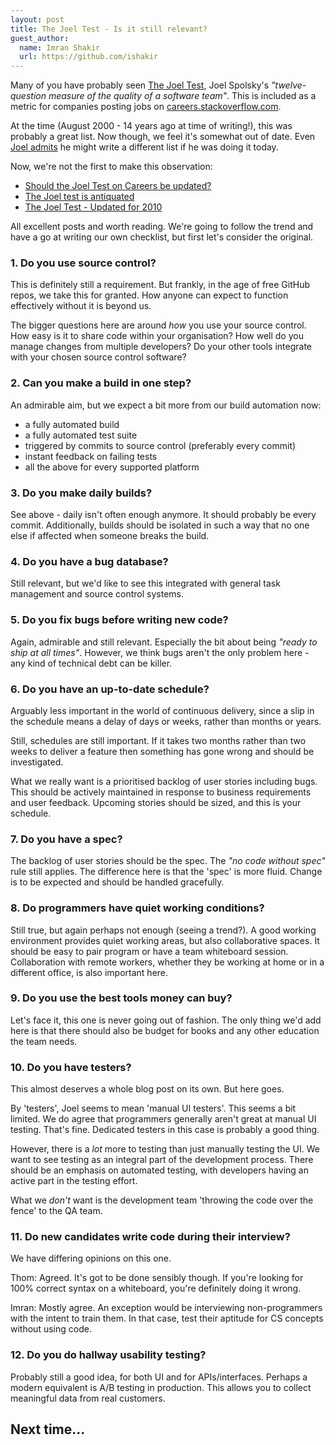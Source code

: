 ```yaml
---
layout: post
title: The Joel Test - Is it still relevant?
guest_author:
  name: Imran Shakir
  url: https://github.com/ishakir
---
```


Many of you have probably seen [The Joel Test](https://www.joelonsoftware.com/articles/fog0000000043.html), Joel Spolsky's *"twelve-question measure of the quality of a software team"*. This is included as a metric for companies posting jobs on [careers.stackoverflow.com](careers.stackoverflow.com).

At the time (August 2000 - 14 years ago at time of writing!), this was probably a great list. Now though, we feel it's somewhat out of date. Even [Joel admits](https://meta.stackexchange.com/a/109363) he might write a different list if he was doing it today.

Now, we're not the first to make this observation:

- [Should the Joel Test on Careers be updated?](https://meta.stackexchange.com/questions/109280/should-the-joel-test-on-careers-be-updated)
- [The Joel test is antiquated](https://www.coriandertech.com/2011/11/05/the-joel-test-is-antiquated/)
- [The Joel Test - Updated for 2010](https://geekswithblogs.net/btudor/archive/2009/06/16/132842.aspx)

All excellent posts and worth reading. We're going to follow the trend and have a go at writing our own checklist, but first let's consider the original.

### 1. Do you use source control?
This is definitely still a requirement. But frankly, in the age of free GitHub repos, we take this for granted. How anyone can expect to function effectively without it is beyond us.

The bigger questions here are around *how* you use your source control. How easy is it to share code within your organisation? How well do you manage changes from multiple developers? Do your other tools integrate with your chosen source control software?

### 2. Can you make a build in one step?
An admirable aim, but we expect a bit more from our build automation now:

- a fully automated build
- a fully automated test suite
- triggered by commits to source control (preferably every commit)
- instant feedback on failing tests
- all the above for every supported platform

### 3. Do you make daily builds?
See above - daily isn't often enough anymore. It should probably be every commit. Additionally, builds should be isolated in such a way that no one else if affected when someone breaks the build.

### 4. Do you have a bug database?
Still relevant, but we'd like to see this integrated with general task management and source control systems.

### 5. Do you fix bugs before writing new code?
Again, admirable and still relevant. Especially the bit about being *"ready to ship at all times"*. However, we think bugs aren't the only problem here - any kind of technical debt can be killer.

### 6. Do you have an up-to-date schedule?
Arguably less important in the world of continuous delivery, since a slip in the schedule means a delay of days or weeks, rather than months or years.

Still, schedules are still important. If it takes two months rather than two weeks to deliver a feature then something has gone wrong and should be investigated.

What we really want is a prioritised backlog of user stories including bugs. This should be actively maintained in response to business requirements and user feedback. Upcoming stories should be sized, and this is your schedule.

### 7. Do you have a spec?
The backlog of user stories should be the spec. The *"no code without spec"* rule still applies. The difference here is that the 'spec' is more fluid. Change is to be expected and should be handled gracefully.

### 8. Do programmers have quiet working conditions?
Still true, but again perhaps not enough (seeing a trend?). A good working environment provides quiet working areas, but also collaborative spaces. It should be easy to pair program or have a team whiteboard session. Collaboration with remote workers, whether they be working at home or in a different office, is also important here.

### 9. Do you use the best tools money can buy?
Let's face it, this one is never going out of fashion. The only thing we'd add here is that there should also be budget for books and any other education the team needs.

### 10. Do you have testers?
This almost deserves a whole blog post on its own. But here goes.

By 'testers', Joel seems to mean 'manual UI testers'. This seems a bit limited. We do agree that programmers generally aren't great at manual UI testing. That's fine. Dedicated testers in this case is probably a good thing.

However, there is a *lot* more to testing than just manually testing the UI. We want to see testing as an integral part of the development process. There should be an emphasis on automated testing, with developers having an active part in the testing effort.

What we *don't* want is the development team 'throwing the code over the fence' to the QA team.

### 11. Do new candidates write code during their interview?
We have differing opinions on this one.

Thom: Agreed. It's got to be done sensibly though. If you're looking for 100% correct syntax on a whiteboard, you're definitely doing it wrong.

Imran: Mostly agree. An exception would be interviewing non-programmers with the intent to train them. In that case, test their aptitude for CS concepts without using code.

### 12. Do you do hallway usability testing?
Probably still a good idea, for both UI and for APIs/interfaces. Perhaps a modern equivalent is A/B testing in production. This allows you to collect meaningful data from real customers.

## Next time...
